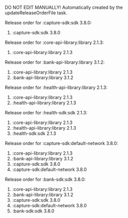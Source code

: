 DO NOT EDIT MANUALLY!
Automatically created by the updateReleaseOrderFile task.

Release order for :capture-sdk:sdk 3.8.0:
 1. :capture-sdk:sdk 3.8.0

Release order for :core-api-library:library 2.1.3:
 1. :core-api-library:library 2.1.3

Release order for :bank-api-library:library 3.1.2:
 1. :core-api-library:library 2.1.3
 2. :bank-api-library:library 3.1.2

Release order for :health-api-library:library 2.1.3:
 1. :core-api-library:library 2.1.3
 2. :health-api-library:library 2.1.3

Release order for :health-sdk:sdk 2.1.3:
 1. :core-api-library:library 2.1.3
 2. :health-api-library:library 2.1.3
 3. :health-sdk:sdk 2.1.3

Release order for :capture-sdk:default-network 3.8.0:
 1. :core-api-library:library 2.1.3
 2. :bank-api-library:library 3.1.2
 3. :capture-sdk:sdk 3.8.0
 4. :capture-sdk:default-network 3.8.0

Release order for :bank-sdk:sdk 3.8.0:
 1. :core-api-library:library 2.1.3
 2. :bank-api-library:library 3.1.2
 3. :capture-sdk:sdk 3.8.0
 4. :capture-sdk:default-network 3.8.0
 5. :bank-sdk:sdk 3.8.0

